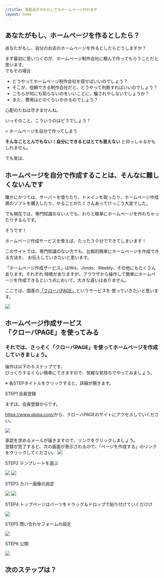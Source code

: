 ```yaml
---
//title: 還暦過ぎのわたしでもホームページ作れます
layout: home
---
```


## あなたがもし、ホームページを作るとしたら？
あなたがもし、自分のお店のホームページを作るとしたらどうしますか？

まず最初に思いつくのが、ホームページ制作会社に頼んで作ってもらうことだと思います。  
でもその場合

<ul class="check-mark">
<li>どうやってホームページ制作会社を探せばいいのでしょう？</li>
<li>そこが、信頼できる制作会社だと、どうやって判断すればいいのでしょう？</li>
<li>こちらが何にも知らないのをいいことに、騙されやしないでしょうか？</li>
<li>また、費用はどのくらいかかるのでしょう？</li>
</ul>

心配のたねは尽きませんね。

いっそのこと、こういうのはどうでしょう？

<span class="big">&gt; ホームページを自分で作ってしまう<span>

**そんなこととんでもない！自分にできるとはとても思えない** と仰っしゃるかもしれません。


でも実は、

## ホームページを自分で作成することは、そんなに難しくないんです

確かにかつては、サーバーを借りたり、ドメインを取ったり、ホームページ作成用のソフトを購入したり、やることがたくさんあってけっこう大変でした。

でも現在では、専門知識のない人でも、わりと簡単にホームページを作れちゃったりするんです。

そうです！

<span class="big">ホームページ作成サービスを使えば、たった３０分でできてしまいます！<span>

このサイトでは、専門知識のない方でも、比較的簡単にホームページを作成できる方法を、
お伝えしていきたいと思います。

<!--
## 個人商店のホームページが失敗する理由
### 個人商店のホームページが更新されないのは？

### 制作会社に依頼すると、初期費用もそれなりにかかるが、運用費用が馬鹿にならない

### 失敗しないマインドセット
-->

「ホームページ作成サービス」はWix、Jimdo、Weebly、その他にもたくさんあります。それぞれ
特徴がありますが、ブラウザから操作して簡単にホームページを作成できるという点において、大きな違いはありません。

ここでは、国産の<a href="https://www.qloba.com/" target="_blan">「クローバPAGE」</a>というサービスを
使っていきたいと思います。

<section id="lets-try">
<div class="wrapper">
<img src="images/01-qloba.png">
<h2>ホームページ作成サービス<br>「クローバPAGE」を使ってみる</h2>
</div>
</section>

### それでは、さっそく「クローバPAGE」を使ってホームページを作成していきましょう。
操作は以下の６ステップです。<br>
びっくりするぐらい簡単にできますので、気軽な気持ちでやってみましょう。

<div class="toggle_section">
※ 各STEPタイトルをクリックすると、詳細が開きます。
<div class="toggle_contents">
<p class="toggle_title">STEP1 会員登録</p>
<p class="toggle_txt">
まずは、会員登録からです。

<a href="https://www.qloba.com/">https://www.qloba.com/</a>から、クローバPAGEのサイトにアクセスしていください。

<img src="images/02-registration.png">

承認を求めるメールが届きますので、リンクをクリックしましょう。<br>
登録が完了すると、次の画面が表示されるので、「ページを作成する」のリンクをクリックしてください。
<img src="images/03-create-page.png">
</p>
</div>

<div class="toggle_contents">
<p class="toggle_title">STEP2 テンプレートを選ぶ</p>
<p class="toggle_txt">
<img src="images/04-select-template.png">
<img src="images/05-select-template.png">
</p>
</div>

<div class="toggle_contents">
<p class="toggle_title">STEP3 カバー画像の設定</p>
<p class="toggle_txt">
<img src="images/06-cover-image.png">
<img src="images/07-cover-image.png">
</p>
</div>

<div class="toggle_contents">
<p class="toggle_title">STEP4 トップページはパーツをドラッグ＆ドロップで貼り付けていくだけけ</p>
<p class="toggle_txt">
<img src="images/08-adding-parts.png">
</p>
</div>

<div class="toggle_contents">
<p class="toggle_title">STEP5 問い合わせフォームの設定</p>
<p class="toggle_txt">
<img src="images/09-form-setting.png">
</p>
</div>

<div class="toggle_contents">
<p class="toggle_title">STEP6 公開</p>
<p class="toggle_txt">
<img src="images/10-publish-setting.png">
</p>
</div>

</div>

## 次のステップは？



